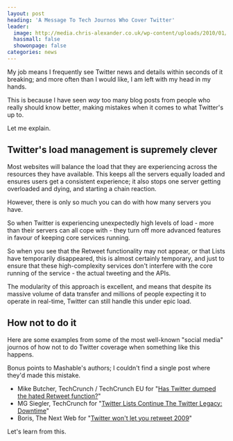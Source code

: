 ```yaml
---
layout: post
heading: 'A Message To Tech Journos Who Cover Twitter'
leader:
  image: http://media.chris-alexander.co.uk/wp-content/uploads/2010/01/fail-whale.png
  hassmall: false
  showonpage: false
categories: news
---
```


My job means I frequently see Twitter news and details within seconds of it breaking; and more often than I would like, I am left with my head in my hands.

This is because I have seen *way* too many blog posts from people who really should know better, making mistakes when it comes to what Twitter's up to.

Let me explain.

## Twitter's load management is supremely clever

Most websites will balance the load that they are experiencing across the resources they have available. This keeps all the servers equally loaded and ensures users get a consistent experience; it also stops one server getting overloaded and dying, and starting a chain reaction.

However, there is only so much you can do with how many servers you have.

So when Twitter is experiencing unexpectedly high levels of load - more than their servers can all cope with - they turn off more advanced features in favour of keeping core services running.

So when you see that the Retweet functionality may not appear, or that Lists have temporarily disappeared, this is almost certainly temporary, and just to ensure that these high-complexity services don't interfere with the core running of the service - the actual tweeting and the APIs.

The modularity of this approach is excellent, and means that despite its massive volume of data transfer and millions of people expecting it to operate in real-time, Twitter can still handle this under epic load.

<!-- Replace missing image from http://media.chris-alexander.co.uk/wp-content/uploads/2010/01/fail-whale.png -->

## How not to do it

Here are some examples from some of the most well-known "social media" journos of how not to do Twitter coverage when something like this happens.

Bonus points to Mashable's authors; I couldn't find a single post where they'd made this mistake.

* Mike Butcher, TechCrunch / TechCrunch EU for "[Has Twitter dumped the hated Retweet function?](http://eu.techcrunch.com/2009/12/03/has-twitter-dumped-the-hated-retweet-function/)"
* MG Siegler, TechCrunch for "[Twitter Lists Continue The Twitter Legacy: Downtime](http://www.techcrunch.com/2009/10/29/twitter-lists-continue-the-twitter-legacy-downtime/)"
* Boris, The Next Web for "[Twitter won't let you retweet 2009](http://thenextweb.com/2009/12/31/twitter-retweet-2009/)"

Let's learn from this.

<!-- Replace missing image from http://media.chris-alexander.co.uk/wp-content/uploads/2010/01/twitter-icecream.png -->
